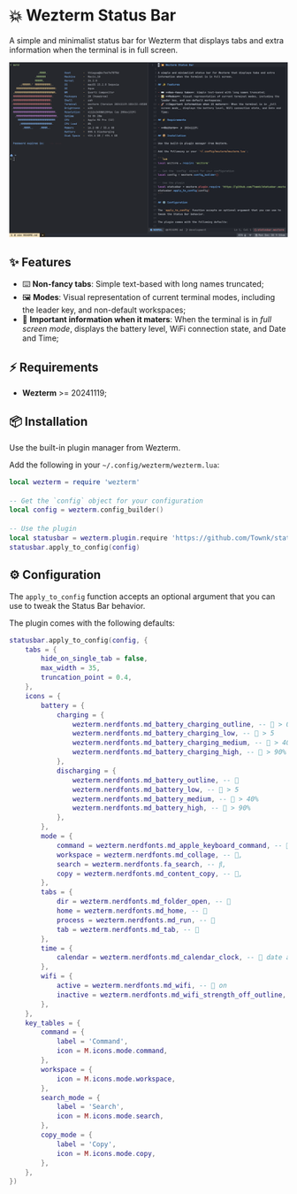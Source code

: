# 💥 Wezterm Status Bar

A simple and minimalist status bar for Wezterm that displays tabs and extra
information when the terminal is in full screen.

![](https://github.com/Townk/statusbar.wezterm/blob/main/assets/Wezterm%20Status%20Bar.png)

## ✨ Features

- ⌨️ **Non-fancy tabs**: Simple text-based with long names truncated;
- 🖼️ **Modes**: Visual representation of current terminal modes, including the
  leader key, and non-default workspaces;
- 🚀 **Important information when it maters**: When the terminal is in _full
  screen mode_, displays the battery level, WiFi connection state, and Date and
  Time;

## ⚡️ Requirements

- **Wezterm** >= 20241119;

## 📦 Installation

Use the built-in plugin manager from Wezterm.

Add the following in your `~/.config/wezterm/wezterm.lua`:

```lua
local wezterm = require 'wezterm'

-- Get the `config` object for your configuration
local config = wezterm.config_builder()

-- Use the plugin
local statusbar = wezterm.plugin.require 'https://github.com/Townk/statusbar.wezterm'
statusbar.apply_to_config(config)
```

## ⚙️ Configuration

The `apply_to_config` function accepts an optional argument that you can use to
tweak the Status Bar behavior.

The plugin comes with the following defaults:

```lua
statusbar.apply_to_config(config, {
    tabs = {
        hide_on_single_tab = false,
        max_width = 35,
        truncation_point = 0.4,
    },
    icons = {
        battery = {
            charging = {
                wezterm.nerdfonts.md_battery_charging_outline, -- 󰢟 > 0
                wezterm.nerdfonts.md_battery_charging_low, -- 󱊤 > 5
                wezterm.nerdfonts.md_battery_charging_medium, -- 󱊥 > 40%
                wezterm.nerdfonts.md_battery_charging_high, -- 󱊦 > 90%
            },
            discharging = {
                wezterm.nerdfonts.md_battery_outline, -- 󰂎
                wezterm.nerdfonts.md_battery_low, -- 󱊡 > 5
                wezterm.nerdfonts.md_battery_medium, -- 󱊢 > 40%
                wezterm.nerdfonts.md_battery_high, -- 󱊣 > 90%
            },
        },
        mode = {
            command = wezterm.nerdfonts.md_apple_keyboard_command, -- 󰘳,
            workspace = wezterm.nerdfonts.md_collage, -- 󰙀,
            search = wezterm.nerdfonts.fa_search, -- ,
            copy = wezterm.nerdfonts.md_content_copy, -- 󰆏,
        },
        tabs = {
            dir = wezterm.nerdfonts.md_folder_open, -- 󰝰
            home = wezterm.nerdfonts.md_home, -- 󰋜
            process = wezterm.nerdfonts.md_run, -- 󰜎
            tab = wezterm.nerdfonts.md_tab, -- 󰓩
        },
        time = {
            calendar = wezterm.nerdfonts.md_calendar_clock, -- 󰃰 date and time
        },
        wifi = {
            active = wezterm.nerdfonts.md_wifi, -- 󰖩 on
            inactive = wezterm.nerdfonts.md_wifi_strength_off_outline, -- 󰤮 off
        },
    },
    key_tables = {
        command = {
            label = 'Command',
            icon = M.icons.mode.command,
        },
        workspace = {
            icon = M.icons.mode.workspace,
        },
        search_mode = {
            label = 'Search',
            icon = M.icons.mode.search,
        },
        copy_mode = {
            label = 'Copy',
            icon = M.icons.mode.copy,
        },
    },
})
```
